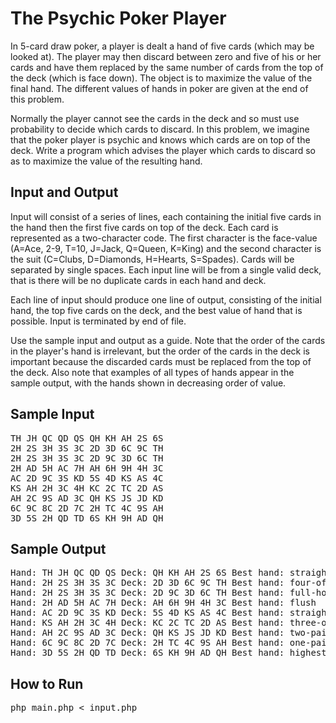 <H1>The Psychic Poker Player</H1>
<P>
In 5-card draw poker, a player is dealt a hand of five cards (which may be 
looked at).  The player may then discard between zero and five of his or her 
cards and have them replaced by the same number of cards from the top of 
the deck (which is face down).  The object is to maximize the value of the 
final hand.  The different values of hands in poker are given at the end of 
this problem.
<P>
Normally the player cannot see the cards in the deck and so must use 
probability to decide which cards to discard.  In this problem, we imagine 
that the poker player is psychic and knows which cards are on top of the 
deck.  Write a program which advises the player which cards to discard so 
as to maximize the value of the resulting hand.
<P>
<H2>Input and Output</H2>
<P>
Input will consist of a series of lines, each containing the initial
five cards in the hand then the first five cards on top of the deck.
Each card is represented as a two-character code.  The first character
is the face-value (A=Ace, 2-9, T=10, J=Jack, Q=Queen, K=King) and the
second character is the suit (C=Clubs, D=Diamonds, H=Hearts,
S=Spades).  Cards will be separated by single spaces.  Each input line
will be from a single valid deck, that is there will be no duplicate
cards in each hand and deck.
<P>
Each line of input should produce one line of output, consisting of
the initial hand, the top five cards on the deck, and the best value
of hand that is possible.  Input is terminated by end of file.
<P>
<P>
Use the sample input and output as a guide. Note that the order of the cards in the player's hand is irrelevant, but the 
order of the cards in the deck is important because the discarded cards must 
be replaced from the top of the deck.  Also note that examples of all types 
of hands appear in the sample output, with the hands shown in decreasing 
order of value.
<P>
<H2>Sample Input</H2>
</P>
<PRE>TH JH QC QD QS QH KH AH 2S 6S
2H 2S 3H 3S 3C 2D 3D 6C 9C TH
2H 2S 3H 3S 3C 2D 9C 3D 6C TH
2H AD 5H AC 7H AH 6H 9H 4H 3C
AC 2D 9C 3S KD 5S 4D KS AS 4C
KS AH 2H 3C 4H KC 2C TC 2D AS
AH 2C 9S AD 3C QH KS JS JD KD
6C 9C 8C 2D 7C 2H TC 4C 9S AH
3D 5S 2H QD TD 6S KH 9H AD QH</PRE>
<P>
<H2>Sample Output</H2>
</P>
<PRE>Hand: TH JH QC QD QS Deck: QH KH AH 2S 6S Best hand: straight-flush
Hand: 2H 2S 3H 3S 3C Deck: 2D 3D 6C 9C TH Best hand: four-of-a-kind
Hand: 2H 2S 3H 3S 3C Deck: 2D 9C 3D 6C TH Best hand: full-house
Hand: 2H AD 5H AC 7H Deck: AH 6H 9H 4H 3C Best hand: flush
Hand: AC 2D 9C 3S KD Deck: 5S 4D KS AS 4C Best hand: straight
Hand: KS AH 2H 3C 4H Deck: KC 2C TC 2D AS Best hand: three-of-a-kind
Hand: AH 2C 9S AD 3C Deck: QH KS JS JD KD Best hand: two-pairs
Hand: 6C 9C 8C 2D 7C Deck: 2H TC 4C 9S AH Best hand: one-pair
Hand: 3D 5S 2H QD TD Deck: 6S KH 9H AD QH Best hand: highest-card</PRE>
<P>
<P>
<H2>How to Run</H2>
</P>
<PRE>php main.php < input.php</PRE>
<P>

